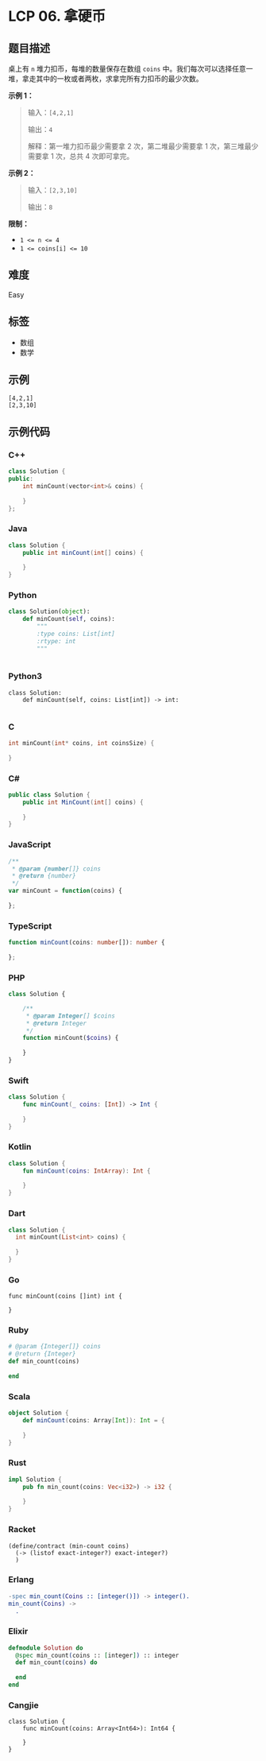 # LCP 06. 拿硬币

## 题目描述

<p>桌上有 <code>n</code> 堆力扣币，每堆的数量保存在数组 <code>coins</code> 中。我们每次可以选择任意一堆，拿走其中的一枚或者两枚，求拿完所有力扣币的最少次数。</p>

<p><strong>示例 1：</strong></p>

<blockquote>
<p>输入：<code>[4,2,1]</code></p>

<p>输出：<code>4</code></p>

<p>解释：第一堆力扣币最少需要拿 2 次，第二堆最少需要拿 1 次，第三堆最少需要拿 1 次，总共 4 次即可拿完。</p>
</blockquote>

<p><strong>示例 2：</strong></p>

<blockquote>
<p>输入：<code>[2,3,10]</code></p>

<p>输出：<code>8</code></p>
</blockquote>

<p><strong>限制：</strong></p>

<ul>
	<li><code>1 &lt;= n &lt;= 4</code></li>
	<li><code>1 &lt;= coins[i] &lt;= 10</code></li>
</ul>


## 难度

Easy

## 标签

- 数组
- 数学

## 示例

```
[4,2,1]
[2,3,10]
```

## 示例代码

### C++

```cpp
class Solution {
public:
    int minCount(vector<int>& coins) {
        
    }
};
```

### Java

```java
class Solution {
    public int minCount(int[] coins) {
        
    }
}
```

### Python

```python
class Solution(object):
    def minCount(self, coins):
        """
        :type coins: List[int]
        :rtype: int
        """
        
```

### Python3

```python3
class Solution:
    def minCount(self, coins: List[int]) -> int:
        
```

### C

```c
int minCount(int* coins, int coinsSize) {
    
}
```

### C#

```csharp
public class Solution {
    public int MinCount(int[] coins) {
        
    }
}
```

### JavaScript

```javascript
/**
 * @param {number[]} coins
 * @return {number}
 */
var minCount = function(coins) {
    
};
```

### TypeScript

```typescript
function minCount(coins: number[]): number {
    
};
```

### PHP

```php
class Solution {

    /**
     * @param Integer[] $coins
     * @return Integer
     */
    function minCount($coins) {
        
    }
}
```

### Swift

```swift
class Solution {
    func minCount(_ coins: [Int]) -> Int {
        
    }
}
```

### Kotlin

```kotlin
class Solution {
    fun minCount(coins: IntArray): Int {
        
    }
}
```

### Dart

```dart
class Solution {
  int minCount(List<int> coins) {
    
  }
}
```

### Go

```golang
func minCount(coins []int) int {
    
}
```

### Ruby

```ruby
# @param {Integer[]} coins
# @return {Integer}
def min_count(coins)
    
end
```

### Scala

```scala
object Solution {
    def minCount(coins: Array[Int]): Int = {
        
    }
}
```

### Rust

```rust
impl Solution {
    pub fn min_count(coins: Vec<i32>) -> i32 {
        
    }
}
```

### Racket

```racket
(define/contract (min-count coins)
  (-> (listof exact-integer?) exact-integer?)
  )
```

### Erlang

```erlang
-spec min_count(Coins :: [integer()]) -> integer().
min_count(Coins) ->
  .
```

### Elixir

```elixir
defmodule Solution do
  @spec min_count(coins :: [integer]) :: integer
  def min_count(coins) do
    
  end
end
```

### Cangjie

```cangjie
class Solution {
    func minCount(coins: Array<Int64>): Int64 {

    }
}
```


